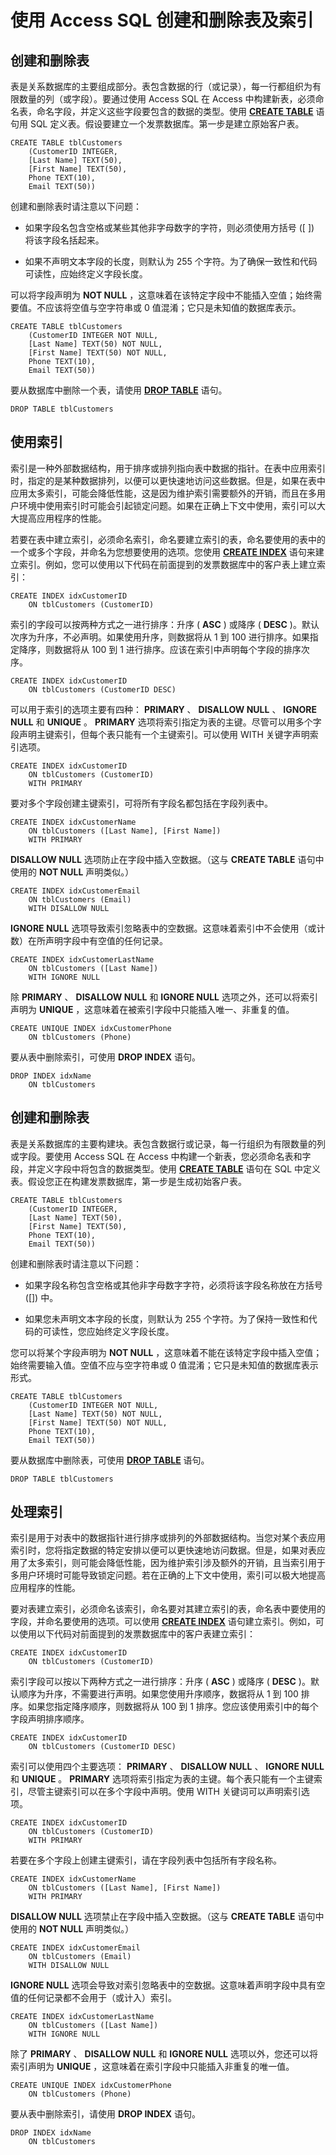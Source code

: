 
# 使用 Access SQL 创建和删除表及索引

## 创建和删除表

表是关系数据库的主要组成部分。表包含数据的行（或记录），每一行都组织为有限数量的列（或字段）。要通过使用 Access SQL 在 Access 中构建新表，必须命名表，命名字段，并定义这些字段要包含的数据的类型。使用  **[CREATE TABLE](http://msdn.microsoft.com/library/FC45D36E-6E43-C030-5016-CCA8BB1379FE%28Office.15%29.aspx)** 语句用 SQL 定义表。假设要建立一个发票数据库。第一步是建立原始客户表。


```
CREATE TABLE tblCustomers  
    (CustomerID INTEGER, 
    [Last Name] TEXT(50), 
    [First Name] TEXT(50), 
    Phone TEXT(10), 
    Email TEXT(50)) 

```

创建和删除表时请注意以下问题：


- 如果字段名包含空格或某些其他非字母数字的字符，则必须使用方括号 ([ ]) 将该字段名括起来。
    
- 如果不声明文本字段的长度，则默认为 255 个字符。为了确保一致性和代码可读性，应始终定义字段长度。
    
可以将字段声明为  **NOT NULL** ，这意味着在该特定字段中不能插入空值；始终需要值。不应该将空值与空字符串或 0 值混淆；它只是未知值的数据库表示。




```
CREATE TABLE tblCustomers  
    (CustomerID INTEGER NOT NULL, 
    [Last Name] TEXT(50) NOT NULL, 
    [First Name] TEXT(50) NOT NULL, 
    Phone TEXT(10), 
    Email TEXT(50)) 

```

要从数据库中删除一个表，请使用  **[DROP TABLE](http://msdn.microsoft.com/library/a8c79c35-22da-2e6d-88b5-620eb481bb61%28Office.15%29.aspx)** 语句。




```
DROP TABLE tblCustomers 

```


## 使用索引

索引是一种外部数据结构，用于排序或排列指向表中数据的指针。在表中应用索引时，指定的是某种数据排列，以便可以更快速地访问这些数据。但是，如果在表中应用太多索引，可能会降低性能，这是因为维护索引需要额外的开销，而且在多用户环境中使用索引时可能会引起锁定问题。如果在正确上下文中使用，索引可以大大提高应用程序的性能。

若要在表中建立索引，必须命名索引，命名要建立索引的表，命名要使用的表中的一个或多个字段，并命名为您想要使用的选项。您使用  **[CREATE INDEX](http://msdn.microsoft.com/library/C5919EF4-A08D-DF06-7078-5331ADBCB45C%28Office.15%29.aspx)** 语句来建立索引。例如，您可以使用以下代码在前面提到的发票数据库中的客户表上建立索引：




```
CREATE INDEX idxCustomerID  
    ON tblCustomers (CustomerID) 

```

索引的字段可以按两种方式之一进行排序：升序 ( **ASC** ) 或降序 ( **DESC** )。默认次序为升序，不必声明。如果使用升序，则数据将从 1 到 100 进行排序。如果指定降序，则数据将从 100 到 1 进行排序。应该在索引中声明每个字段的排序次序。




```
CREATE INDEX idxCustomerID  
    ON tblCustomers (CustomerID DESC) 

```

可以用于索引的选项主要有四种： **PRIMARY** 、 **DISALLOW NULL** 、 **IGNORE NULL** 和 **UNIQUE** 。 **PRIMARY** 选项将索引指定为表的主键。尽管可以用多个字段声明主键索引，但每个表只能有一个主键索引。可以使用 WITH 关键字声明索引选项。




```
CREATE INDEX idxCustomerID  
    ON tblCustomers (CustomerID) 
    WITH PRIMARY 

```

要对多个字段创建主键索引，可将所有字段名都包括在字段列表中。




```
CREATE INDEX idxCustomerName  
    ON tblCustomers ([Last Name], [First Name]) 
    WITH PRIMARY 

```

 **DISALLOW NULL** 选项防止在字段中插入空数据。（这与 **CREATE TABLE** 语句中使用的 **NOT NULL** 声明类似。）




```
CREATE INDEX idxCustomerEmail  
    ON tblCustomers (Email) 
    WITH DISALLOW NULL 

```

 **IGNORE NULL** 选项导致索引忽略表中的空数据。这意味着索引中不会使用（或计数）在所声明字段中有空值的任何记录。




```
CREATE INDEX idxCustomerLastName  
    ON tblCustomers ([Last Name]) 
    WITH IGNORE NULL 

```

除  **PRIMARY** 、 **DISALLOW NULL** 和 **IGNORE NULL** 选项之外，还可以将索引声明为 **UNIQUE** ，这意味着在被索引字段中只能插入唯一、非重复的值。




```
CREATE UNIQUE INDEX idxCustomerPhone  
    ON tblCustomers (Phone) 

```

要从表中删除索引，可使用  **DROP INDEX** 语句。




```
DROP INDEX idxName 
    ON tblCustomers 

```


## 创建和删除表

表是关系数据库的主要构建块。表包含数据行或记录，每一行组织为有限数量的列或字段。要使用 Access SQL 在 Access 中构建一个新表，您必须命名表和字段，并定义字段中将包含的数据类型。使用  **[CREATE TABLE](http://msdn.microsoft.com/library/FC45D36E-6E43-C030-5016-CCA8BB1379FE%28Office.15%29.aspx)** 语句在 SQL 中定义表。假设您正在构建发票数据库，第一步是生成初始客户表。


```
CREATE TABLE tblCustomers  
    (CustomerID INTEGER, 
    [Last Name] TEXT(50), 
    [First Name] TEXT(50), 
    Phone TEXT(10), 
    Email TEXT(50)) 

```

创建和删除表时请注意以下问题：


- 如果字段名称包含空格或其他非字母数字字符，必须将该字段名称放在方括号 ([]) 中。
    
- 如果您未声明文本字段的长度，则默认为 255 个字符。为了保持一致性和代码的可读性，您应始终定义字段长度。
    
您可以将某个字段声明为  **NOT NULL** ，这意味着不能在该特定字段中插入空值；始终需要输入值。空值不应与空字符串或 0 值混淆；它只是未知值的数据库表示形式。




```
CREATE TABLE tblCustomers  
    (CustomerID INTEGER NOT NULL, 
    [Last Name] TEXT(50) NOT NULL, 
    [First Name] TEXT(50) NOT NULL, 
    Phone TEXT(10), 
    Email TEXT(50)) 

```

要从数据库中删除表，可使用  **[DROP TABLE](http://msdn.microsoft.com/library/a8c79c35-22da-2e6d-88b5-620eb481bb61%28Office.15%29.aspx)** 语句。




```
DROP TABLE tblCustomers 

```


## 处理索引

索引是用于对表中的数据指针进行排序或排列的外部数据结构。当您对某个表应用索引时，您将指定数据的特定安排以便可以更快速地访问数据。但是，如果对表应用了太多索引，则可能会降低性能，因为维护索引涉及额外的开销，且当索引用于多用户环境时可能导致锁定问题。若在正确的上下文中使用，索引可以极大地提高应用程序的性能。

要对表建立索引，必须命名该索引，命名要对其建立索引的表，命名表中要使用的字段，并命名要使用的选项。可以使用  **[CREATE INDEX](http://msdn.microsoft.com/library/C5919EF4-A08D-DF06-7078-5331ADBCB45C%28Office.15%29.aspx)** 语句建立索引。例如，可以使用以下代码对前面提到的发票数据库中的客户表建立索引：




```
CREATE INDEX idxCustomerID  
    ON tblCustomers (CustomerID) 

```

索引字段可以按以下两种方式之一进行排序：升序 ( **ASC** ) 或降序 ( **DESC** )。默认顺序为升序，不需要进行声明。如果您使用升序顺序，数据将从 1 到 100 排序。如果您指定降序顺序，则数据将从 100 到 1 排序。您应该使用索引中的每个字段声明排序顺序。




```
CREATE INDEX idxCustomerID  
    ON tblCustomers (CustomerID DESC) 

```

索引可以使用四个主要选项： **PRIMARY** 、 **DISALLOW NULL** 、 **IGNORE NULL** 和 **UNIQUE** 。 **PRIMARY** 选项将索引指定为表的主键。每个表只能有一个主键索引，尽管主键索引可以在多个字段中声明。使用 WITH 关键词可以声明索引选项。




```
CREATE INDEX idxCustomerID  
    ON tblCustomers (CustomerID) 
    WITH PRIMARY 

```

若要在多个字段上创建主键索引，请在字段列表中包括所有字段名称。




```
CREATE INDEX idxCustomerName  
    ON tblCustomers ([Last Name], [First Name]) 
    WITH PRIMARY 

```

 **DISALLOW NULL** 选项禁止在字段中插入空数据。（这与 **CREATE TABLE** 语句中使用的 **NOT NULL** 声明类似。）




```
CREATE INDEX idxCustomerEmail  
    ON tblCustomers (Email) 
    WITH DISALLOW NULL 

```

 **IGNORE NULL** 选项会导致对索引忽略表中的空数据。这意味着声明字段中具有空值的任何记录都不会用于（或计入）索引。




```
CREATE INDEX idxCustomerLastName  
    ON tblCustomers ([Last Name]) 
    WITH IGNORE NULL 

```

除了  **PRIMARY** 、 **DISALLOW NULL** 和 **IGNORE NULL** 选项以外，您还可以将索引声明为 **UNIQUE** ，这意味着在索引字段中只能插入非重复的唯一值。




```
CREATE UNIQUE INDEX idxCustomerPhone  
    ON tblCustomers (Phone) 

```

要从表中删除索引，请使用  **DROP INDEX** 语句。




```
DROP INDEX idxName 
    ON tblCustomers 

```

